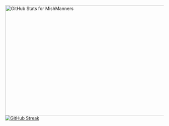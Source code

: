 <img src="https://github-readme-stats.vercel.app/api?username=kshithij-code&show_icons=true&include_all_commits=true&count_private=true&theme=merko&layout=compact" alt="GitHub Stats for MishManners" width="700" height="350">
<a href="https://git.io/streak-stats"><img src="https://github-readme-streak-stats.herokuapp.com?user=kshithij-code&theme=merko&border_radius=8.3&date_format=j%20M%5B%20Y%5D&card_width=845&card_height=350" alt="GitHub Streak" /></a>
